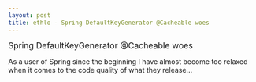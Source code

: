 ```yaml
---
layout: post
title: ethlo - Spring DefaultKeyGenerator @Cacheable woes
---
```

<big>Spring DefaultKeyGenerator @Cacheable woes</big>
<p>
	As a user of Spring since the beginning I have almost become too relaxed when it comes to the code quality of what they release...
</p>